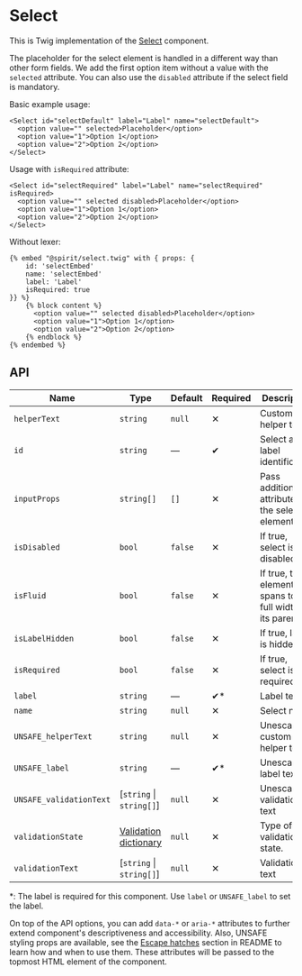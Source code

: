 # Select

This is Twig implementation of the [Select][select] component.

The placeholder for the select element is handled in a different way than other form fields.
We add the first option item without a value with the `selected` attribute. You can also use the `disabled` attribute
if the select field is mandatory.

Basic example usage:

```twig
<Select id="selectDefault" label="Label" name="selectDefault">
  <option value="" selected>Placeholder</option>
  <option value="1">Option 1</option>
  <option value="2">Option 2</option>
</Select>
```

Usage with `isRequired` attribute:

```twig
<Select id="selectRequired" label="Label" name="selectRequired" isRequired>
  <option value="" selected disabled>Placeholder</option>
  <option value="1">Option 1</option>
  <option value="2">Option 2</option>
</Select>
```

Without lexer:

```twig
{% embed "@spirit/select.twig" with { props: {
    id: 'selectEmbed'
    name: 'selectEmbed'
    label: 'Label'
    isRequired: true
}} %}
    {% block content %}
      <option value="" selected disabled>Placeholder</option>
      <option value="1">Option 1</option>
      <option value="2">Option 2</option>
    {% endblock %}
{% endembed %}
```

## API

| Name                    | Type                                           | Default | Required | Description                                                |
| ----------------------- | ---------------------------------------------- | ------- | -------- | ---------------------------------------------------------- |
| `helperText`            | `string`                                       | `null`  | ✕        | Custom helper text                                         |
| `id`                    | `string`                                       | —       | ✔        | Select and label identification                            |
| `inputProps`            | `string[]`                                     | `[]`    | ✕        | Pass additional attributes to the select element           |
| `isDisabled`            | `bool`                                         | `false` | ✕        | If true, select is disabled                                |
| `isFluid`               | `bool`                                         | `false` | ✕        | If true, the element spans to the full width of its parent |
| `isLabelHidden`         | `bool`                                         | `false` | ✕        | If true, label is hidden                                   |
| `isRequired`            | `bool`                                         | `false` | ✕        | If true, select is required                                |
| `label`                 | `string`                                       | —       | ✔\*      | Label text                                                 |
| `name`                  | `string`                                       | `null`  | ✕        | Select name                                                |
| `UNSAFE_helperText`     | `string`                                       | `null`  | ✕        | Unescaped custom helper text                               |
| `UNSAFE_label`          | `string`                                       | —       | ✔\*      | Unescaped label text                                       |
| `UNSAFE_validationText` | [`string` \| `string[]`]                       | `null`  | ✕        | Unescaped validation text                                  |
| `validationState`       | [Validation dictionary][dictionary-validation] | `null`  | ✕        | Type of validation state.                                  |
| `validationText`        | [`string` \| `string[]`]                       | `null`  | ✕        | Validation text                                            |

\*: The label is required for this component. Use `label` or `UNSAFE_label` to set the label.

On top of the API options, you can add `data-*` or `aria-*` attributes to
further extend component's descriptiveness and accessibility. Also, UNSAFE styling props are available,
see the [Escape hatches][escape-hatches] section in README to learn how and when to use them.
These attributes will be passed to the topmost HTML element of the component.

[select]: https://github.com/lmc-eu/spirit-design-system/tree/main/packages/web/src/scss/components/Select
[dictionary-validation]: https://github.com/lmc-eu/spirit-design-system/blob/main/docs/DICTIONARIES.md#validation
[escape-hatches]: https://github.com/lmc-eu/spirit-design-system/tree/main/packages/web-twig/README.md#escape-hatches
